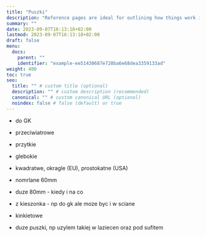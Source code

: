 ```yaml
---
title: "Puszki"
description: "Reference pages are ideal for outlining how things work in terse and clear terms."
summary: ""
date: 2023-09-07T16:13:18+02:00
lastmod: 2023-09-07T16:13:18+02:00
draft: false
menu:
  docs:
    parent: ""
    identifier: "example-ee51430687e728ba6e68dea3359133ad"
weight: 400
toc: true
seo:
  title: "" # custom title (optional)
  description: "" # custom description (recommended)
  canonical: "" # custom canonical URL (optional)
  noindex: false # false (default) or true
---
```


* do GK
* przeciwiatrowe
* przytkie
* glebokie

* kwadratwe, okragle (EU), prostokatne (USA)

* nomrlane 60mm
* duze 80mm - kiedy i na co
* z kieszonka - np do gk ale moze byc i w sciane
* kinkietowe

* duze puszki, np uzylem takiej w laziecen oraz pod sufitem

